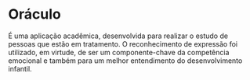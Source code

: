 # Oráculo
É uma aplicação acadêmica, desenvolvida para realizar o estudo de pessoas que estão em tratamento. O reconhecimento de expressão foi utilizado, em virtude, de ser um componente-chave da competência emocional e também para um melhor entendimento do desenvolvimento infantil. 

